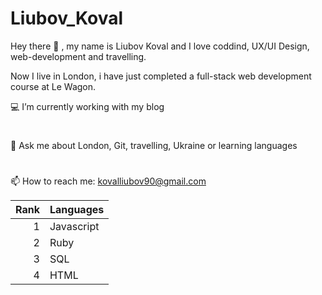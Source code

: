 # Liubov_Koval
Hey there 👋 , my name is Liubov Koval and I love coddind, UX/UI Design, web-development and travelling.

Now I live in London, i have just completed a full-stack web development course at Le Wagon.

💻 I’m currently working with my blog
#
💬 Ask me about London, Git, travelling, Ukraine or learning languages
#
📫 How to reach me: kovalliubov90@gmail.com 

| Rank | Languages |
|-----:|-----------|
|     1| Javascript|
|     2| Ruby   |
|     3| SQL       |
|     4| HTML       |
